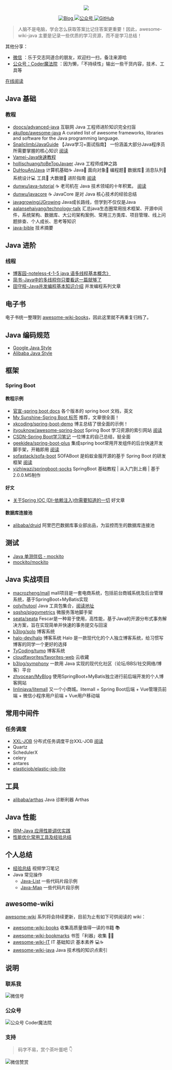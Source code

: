 <!-- 封面图 -->
<p align="center">
  <a href="https://github.com/awesome-wiki/awesome-wiki-java)" target="_blank">
	  <img src="https://gitee.com/michael_xiang/images/raw/master/uPic/awesome-wiki-java-logo.png" width=""/>
  </a>
</p>

<!-- 徽章（Badge） -->
<p align="center">
  <a href="https://michael728.github.io/">
    <img src="https://img.shields.io/badge/%E5%8D%9A%E5%AE%A2-Blog-brightgreen" alt="Blog">
  </a>
  <a href="#公众号">
    <img src="https://img.shields.io/badge/%E5%85%AC%E4%BC%97%E5%8F%B7-Coder%E9%AD%94%E6%B3%95%E9%99%A2-blue" alt="公众号">
  </a>
  <a href="#">
    <img alt="GitHub" src="https://img.shields.io/github/license/awesome-wiki/awesome-wiki-java">
  </a>
</p>

> 人脑不是电脑，学会怎么获取答案比记住答案更重要！因此，awesome-wiki-java 主要是记录一些优质的学习资源，而不是学习总结！

其他分享：
- [微信](#联系我) ：乐于交志同道合的朋友，欢迎扫一扫，备注来源哈
- [公众号：Coder魔法院](#公众号) ：因为懒，「不持续性」输出一些干货内容，技术、工具等 
<!-- - [B 站：Coder魔法](https://space.bilibili.com/12316226)：因为懒，「不持续性」输出一些干货内容，技术、工具等的视频介绍 -->

[在线阅读](https://awesome-wiki.github.io/awesome-wiki-java/#/)

## Java 基础

### 教程

- [doocs/advanced-java](https://github.com/doocs/advanced-java) 互联网 Java 工程师进阶知识完全扫盲
- [akullpp/awesome-java](https://github.com/akullpp/awesome-java) A curated list of awesome frameworks, libraries and software for the Java programming language.
- [Snailclimb/JavaGuide](https://github.com/Snailclimb/JavaGuide) 【Java学习+面试指南】 一份涵盖大部分Java程序员所需要掌握的核心知识 [阅读](https://snailclimb.gitee.io/javaguide/#/)
- [Vamei-Java快速教程](https://www.cnblogs.com/vamei/archive/2013/03/31/2991531.html)
- [hollischuang/toBeTopJavaer](https://github.com/hollischuang/toBeTopJavaer) Java 工程师成神之路
- [DuHouAn/Java](https://github.com/DuHouAn/Java) 计算机基础☕️ Java👫 面向对象📝 编程题💾 数据库🔨 消息队列📖 系统设计💻 工具🙊 大数据🔧 进阶指南 [阅读](https://duhouan.github.io/Java/#/)
- [dunwu/java-tutorial](https://github.com/dunwu/java-tutorial) ☕️ 老司机在 Java 技术领域的十年积累。 [阅读](https://dunwu.github.io/java-tutorial/)
- [dunwu/javacore](https://github.com/dunwu/javacore) ☕️ JavaCore 是对 Java 核心技术的经验总结
- [javagrowing/JGrowing](https://github.com/javagrowing/JGrowing) Java成长路线，但学到不仅仅是Java
- [aalansehaiyang/technology-talk](https://github.com/aalansehaiyang/technology-talk) 汇总java生态圈常用技术框架、开源中间件，系统架构、数据库、大公司架构案例、常用三方类库、项目管理、线上问题排查、个人成长、思考等知识
- [java-bible](https://github.com/biezhi/java-bible) 技术摘要

## Java 进阶

### 线程

- [博客园-noteless-《-1-5 java 语多线程基本概念》](http://www.cnblogs.com/noteless/p/9260425.html#)
- [简书-Java中的多线程你只要看这一篇就够了](https://www.jianshu.com/p/40d4c7aebd66)
- [田守枝-Java并发编程基本知识介绍](http://www.tianshouzhi.com/api/tutorials/mutithread) 并发编程系列文章

## 电子书

电子书统一整理到 [awesome-wiki-books](https://github.com/awesome-wiki/awesome-wiki-books)，因此这里就不再重复归档了。

## Java 编码规范

- [Google Java Style](https://google.github.io/styleguide/javaguide.html#s1-introduction) 
- [Alibaba Java Style](https://github.com/alibaba/p3c/)

## 框架

### Spring Boot

#### 教程示例

- [官宣-spring boot docs](https://docs.spring.io/spring-boot/docs/) 各个版本的 spring boot 文档，英文
- [My Sunshine-Spring Boot 标签](https://blog.wuwii.com/tags/Spring-Boot/) 推荐，文章很全面！
- [xkcoding/spring-boot-demo](https://github.com/xkcoding/spring-boot-demo) 博主总结了很全面的示例！
- [ityouknow/awesome-spring-boot](https://github.com/ityouknow/awesome-spring-boot) Spring Boot 学习资源的索引网站 [阅读](http://springboot.fun/)
- [CSDN-Spring Boot学习笔记](https://blog.csdn.net/gnail_oug/column/info/22146) 一位博主的自己总结，挺全面
- [geekidea/spring-boot-plus](https://github.com/geekidea/spring-boot-plus) 集成spring boot常用开发组件的后台快速开发脚手架，开箱即用 [阅读](https://springboot.plus/)
- [sofastack/sofa-boot](https://github.com/sofastack/sofa-boot) SOFABoot 是蚂蚁金服开源的基于 Spring Boot 的研发框架 [阅读](https://www.sofastack.tech/projects/sofa-boot/overview/)
- [yizhiwazi/springboot-socks](https://github.com/yizhiwazi/pringboot-socks) SpringBoot 基础教程 | 从入门到上瘾 | 基于2.0.0.M5制作

#### 好文

- [关于Spring IOC (DI-依赖注入)你需要知道的一切](https://blog.csdn.net/javazejian/article/details/54561302) 好文章

#### 数据库连接池

- [alibaba/druid](https://github.com/alibaba/druid) 阿里巴巴数据库事业部出品，为监控而生的数据库连接池

## 测试

- [Java 单测伴侣 - mockito](http://blog.xiayf.cn/2019/06/17/mockito/)
- [mockito/mockito](https://github.com/mockito/mockito)

## Java 实战项目

- [macrozheng/mall](https://github.com/macrozheng/mall) mall项目是一套电商系统，包括前台商城系统及后台管理系统，基于SpringBoot+MyBatis实现
- [ooly/hutool](https://github.com/looly/hutool) Java 工具包集合，[阅读地址](http://www.hutool.cn)
- [sqshq/piggymetrics](https://github.com/sqshq/piggymetrics) 微服务落地脚手架
- [seata/seata](https://github.com/seata/seata) Fescar是一种易于使用，高性能，基于Java的开源分布式事务解决方案，旨在实现简单并快速的事务提交与回滚
- [b3log/solo](https://github.com/b3log/solo) 博客系统
- [halo-dev/halo](https://github.com/halo-dev/halo) 博客系统 Halo 是一款现代化的个人独立博客系统，给习惯写博客的同学一个更好的选择
- [TyCoding/tumo](https://github.com/TyCoding/tumo) 博客系统
- [cloudfavorites/favorites-web](https://github.com/cloudfavorites/favorites-web) 云收藏
- [b3log/symphony](https://github.com/b3log/symphony) 一款用 Java 实现的现代化社区（论坛/BBS/社交网络/博客）平台
- [zhyocean/MyBlog](https://github.com/zhyocean/MyBlog) 使用SpringBoot+MyBatis独立进行前后端开发的个人博客网站
- [linlinjava/litemall](https://github.com/linlinjava/litemall) 又一个小商城。litemall = Spring Boot后端 + Vue管理员前端 + 微信小程序用户前端 + Vue用户移动端

## 常用中间件

### 任务调度

- [XXL-JOB](https://github.com/xuxueli/xxl-job) 分布式任务调度平台XXL-JOB [阅读](https://www.xuxueli.com/xxl-job/)
- Quartz 
- SchedulerX
- celery
- antares
- [elasticjob/elastic-job-lite](https://github.com/elasticjob/elastic-job-lite)

## 工具

- [alibaba/arthas](https://github.com/alibaba/arthas) Java 诊断利器 Arthas 

## Java 性能

- [IBM-Java 应用性能调优实践](https://www.ibm.com/developerworks/cn/java/j-lo-performance-tuning-practice/index.html)
- [性能优化常用工具及经验总结](https://mp.weixin.qq.com/s?__biz=MzU4NzU0MDIzOQ==&mid=2247488458&idx=4&sn=a706fd5512dacdb2e07a1d0f7ccefc69&chksm=fdeb21aaca9ca8bc0a6b76b8b3d4551e31bfb2c1baa41f688ec16a65dc2bc49bbe5f1883e66d&token=1983052188&lang=zh_CN#rd)

## 个人总结

- [经验总结](docs/Java/Java-Experience-Guides.md) 视频学习笔记
- Java 常见操作
  - [Java-List](docs/Java/Java-Snippets/List.md) 一些代码片段示例
  - [Java-Map](docs/Java/Java-Snippets/Map.md) 一些代码片段示例

## awesome-wiki

[awesome-wiki](https://github.com/awesome-wiki) 系列将会持续更新，目前为止有如下可供阅读的 wiki：
- [awesome-wiki-books](https://awesome-wiki.github.io/awesome-wiki-books/#/) 收集高质量值得一读的书籍 📚
- [awesome-wiki-bookmarks](https://awesome-wiki.github.io/awesome-wiki-bookmarks/#/) 书签「利器」收集 🍪🍿 
- [awesome-wiki-IT](https://awesome-wiki.github.io/awesome-wiki-IT/#/) IT 基础知识 基本素养 💻☕️
- [awesome-wiki-java](https://awesome-wiki.github.io/awesome-wiki-java/#/) Java 技术栈的知识点索引

## 说明

### 联系我
<!-- tab 微信号@wechat -->
![微信号](https://gitee.com/michael_xiang/images/raw/master/微信二维码-翔-250-250.jpeg)

### 公众号
<!-- tab 公众号@feed -->
![公众号 Coder魔法院](https://gitee.com/michael_xiang/images/raw/master/微信公众号.jpg)

### 支持

> 码字不易，赏个茶叶蛋吧 👇

![微信赞赏](http://ww1.sinaimg.cn/mw690/6d9475f6ly1fxa84rtvlhj20w00w00xp.jpg)
